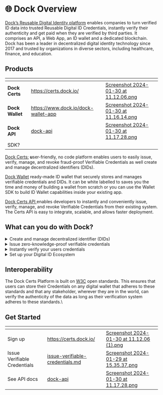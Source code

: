 # 🌐 Dock Overview

[Dock’s Reusable Digital Identity platform](https://www.dock.io/) enables companies to turn verified ID data into trusted Reusable Digital ID Credentials, instantly verify their authenticity and get paid when they are verified by third parties. It comprises an API, a Web App, an ID wallet and a dedicated blockchain. Dock has been a leader in decentralized digital identity technology since 2017 and trusted by organizations in diverse sectors, including healthcare, finance, and education.

## Products

<table data-view="cards"><thead><tr><th></th><th data-hidden data-card-target data-type="content-ref"></th><th data-hidden data-card-cover data-type="files"></th></tr></thead><tbody><tr><td><strong>Dock</strong> <strong>Certs</strong></td><td><a href="https://certs.dock.io/">https://certs.dock.io/</a></td><td><a href=".gitbook/assets/Screenshot 2024-01-30 at 11.12.06.png">Screenshot 2024-01-30 at 11.12.06.png</a></td></tr><tr><td><strong>Dock Wallet</strong></td><td><a href="https://www.dock.io/dock-wallet-app">https://www.dock.io/dock-wallet-app</a></td><td><a href=".gitbook/assets/Screenshot 2024-01-30 at 11.16.14.png">Screenshot 2024-01-30 at 11.16.14.png</a></td></tr><tr><td><strong>Dock API</strong></td><td><a href="developer-documentation/dock-api/">dock-api</a></td><td><a href=".gitbook/assets/Screenshot 2024-01-30 at 11.17.28.png">Screenshot 2024-01-30 at 11.17.28.png</a></td></tr><tr><td>SDK?</td><td></td><td></td></tr></tbody></table>

[​Dock Certs:](https://certs.dock.io/) **u**ser-friendly, no code platform​  enables users to easily issue, verify, manage, and revoke fraud-proof Verifiable Credentials as well create and manage decentralized identifiers (DIDs).

​[Dock Wallet](https://www.dock.io/dock-wallet-app) ready-made ID wallet that securely stores and manages verifiable credentials and DIDs. It can be white labelled to saves you the time and money of building a wallet from scratch or you can use the Wallet SDK to build ID Wallet capabilities inside your existing app.

[Dock ​Certs API ](developer-documentation/dock-api/)enables developers to instantly and conveniently issue, verify, manage, and revoke Verifiable Credentials from their existing system. The Certs API is easy to integrate, scalable, and allows faster deployment.

## **What can you do with Dock?**

<details>

<summary>Create and manage decentralized identifier (DIDs)</summary>

Create DIDs on the Dock or Polygon Blockchain using `did:dock` or `did:polygonid` methods or a non-registry based DID using the `did:key` method.

</details>

<details>

<summary>Issue zero-knowledge-proof verifiable credentials</summary>

Issue credentials that are reusable, verifiable and secure against fraud. Protect your users privacy and improve your data minimization practices by issuing zero-knowledge-proof credentials.

</details>

<details>

<summary>Instantly verify your users credentials</summary>

Streamline your verification process, reduce data verification costs, eliminate manual checks, and accelerate user onboarding experience.

</details>

<details>

<summary>Set up your Digital ID Ecosystem</summary>

Create a network of trusted digital identity issuers and verifiers through a user-friendly dashboard. Empower your trusted ecosystem with seamless interoperability and enhanced data security.

</details>

## Interoperability&#x20;

The Dock Certs Platform is built on [W3C](https://www.w3.org/TR/vc-data-model/) open standards. This ensures that users can store their Credentials on any digital wallet that adheres to these standards and that any stakeholder, wherever they are in the world, can verify the authenticity of the data as long as their verification system adheres to these standards.\


## Get Started

&#x20;

<table data-view="cards"><thead><tr><th></th><th data-hidden data-card-target data-type="content-ref"></th><th data-hidden data-card-cover data-type="files"></th></tr></thead><tbody><tr><td>Sign up </td><td><a href="https://certs.dock.io/">https://certs.dock.io/</a></td><td><a href=".gitbook/assets/Screenshot 2024-01-30 at 11.12.06 (1).png">Screenshot 2024-01-30 at 11.12.06 (1).png</a></td></tr><tr><td>Issue Verifiable Credentials</td><td><a href="dock-certs/issue-verifiable-credentials.md">issue-verifiable-credentials.md</a></td><td><a href=".gitbook/assets/Screenshot 2024-01-29 at 15.35.37.png">Screenshot 2024-01-29 at 15.35.37.png</a></td></tr><tr><td>See API docs</td><td><a href="developer-documentation/dock-api/">dock-api</a></td><td><a href=".gitbook/assets/Screenshot 2024-01-30 at 11.17.28.png">Screenshot 2024-01-30 at 11.17.28.png</a></td></tr></tbody></table>



